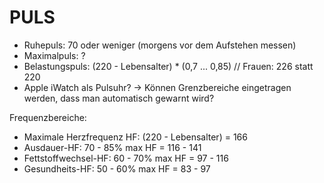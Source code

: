 # PULS

* Ruhepuls: 70 oder weniger (morgens vor dem Aufstehen messen)
* Maximalpuls: ?
* Belastungspuls: (220 - Lebensalter) * (0,7 ... 0,85)  // Frauen: 226 statt 220
* Apple iWatch als Pulsuhr? -> Können Grenzbereiche eingetragen werden, dass man automatisch gewarnt wird?

Frequenzbereiche:

* Maximale Herzfrequenz HF: 	(220 - Lebensalter)		= 166
* Ausdauer-HF:			70 - 85% max HF			= 116 - 141
* Fettstoffwechsel-HF:		60 - 70% max HF			= 97 - 116
* Gesundheits-HF:			50 - 60% max HF			= 83 - 97
